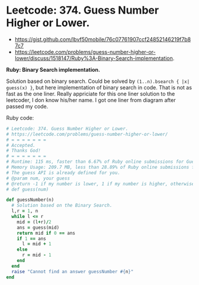# Leetcode: 374. Guess Number Higher or Lower.

- https://gist.github.com/lbvf50mobile/76c07761907ccf24852146219f7b87c7
- https://leetcode.com/problems/guess-number-higher-or-lower/discuss/1518147/Ruby%3A-Binary-Search-implementation.

**Ruby: Binary Search implementation.**

Solution based on binary search. Could be solved by `(1..n).bsearch { |x| guess(x) }`, but here implementation of binary search in code. That is not as fast as the one liner. Really appriciate for this one liner solution to the leetcoder, I don know his/her name. I got one liner from diagram after passed my code.  

Ruby code:
```Ruby
# Leetcode: 374. Guess Number Higher or Lower.
# https://leetcode.com/problems/guess-number-higher-or-lower/
# = = = = = = =
# Accepted.
# Thanks God!
# = = = = = = =
# Runtime: 115 ms, faster than 6.67% of Ruby online submissions for Guess Number Higher or Lower.
# Memory Usage: 209.7 MB, less than 28.89% of Ruby online submissions for Guess Number Higher or Lower.
# The guess API is already defined for you.
# @param num, your guess
# @return -1 if my number is lower, 1 if my number is higher, otherwise return 0
# def guess(num)

def guessNumber(n)
  # Solution based on the Binary Search.
  l,r = 1, n
  while l <= r
    mid = (l+r)/2
    ans = guess(mid)
    return mid if 0 == ans
    if 1 == ans
      l = mid + 1
    else
      r = mid - 1
    end
  end
  raise "Cannot find an answer guessNumber #{n}"
end
```
